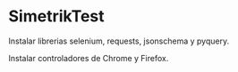 # SimetrikTest

Instalar librerias selenium, requests, jsonschema y pyquery.

Instalar controladores de Chrome y Firefox.
